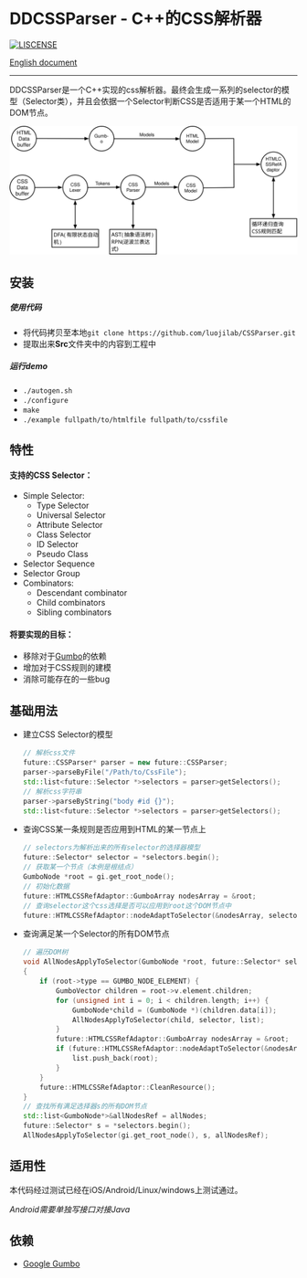 # DDCSSParser - C++的CSS解析器

[![LISCENSE](https://img.shields.io/packagist/l/doctrine/orm.svg)](./LICENSE.md)

[English document](./README-EN.md)

------

DDCSSParser是一个C++实现的css解析器。最终会生成一系列的selector的模型（Selector类），并且会依据一个Selector判断CSS是否适用于某一个HTML的DOM节点。



<img id="sc0" src="./projectStruct-CN.svg"/>



## 安装

##### 使用代码

* 将代码拷贝至本地`git clone https://github.com/luojilab/CSSParser.git`
* 提取出来**Src**文件夹中的内容到工程中

##### 运行demo

* `./autogen.sh`
* `./configure`
* `make`
* `./example fullpath/to/htmlfile fullpath/to/cssfile`

## 特性

#### 支持的CSS Selector：

* Simple Selector:
  * Type Selector
  * Universal Selector
  * Attribute Selector
  * Class Selector
  * ID Selector
  * Pseudo Class
* Selector Sequence
* Selector Group
* Combinators:
  * Descendant combinator
  * Child combinators
  * Sibling combinators

#### 将要实现的目标：

* 移除对于[Gumbo](https://github.com/google/gumbo-parser)的依赖
* 增加对于CSS规则的建模
* 消除可能存在的一些bug

## 基础用法

* 建立CSS Selector的模型

  ```c++
  // 解析css文件
  future::CSSParser* parser = new future::CSSParser;
  parser->parseByFile("/Path/to/CssFile");
  std::list<future::Selector *>selectors = parser>getSelectors();
  // 解析css字符串
  parser->parseByString("body #id {}");
  std::list<future::Selector *>selectors = parser>getSelectors();
  ```

* 查询CSS某一条规则是否应用到HTML的某一节点上

  ```c++
  // selectors为解析出来的所有selector的选择器模型
  future::Selector* selector = *selectors.begin();
  // 获取某一个节点（本例是根结点）
  GumboNode *root = gi.get_root_node();
  // 初始化数据
  future::HTMLCSSRefAdaptor::GumboArray nodesArray = &root;
  // 查询selector这个css选择是否可以应用到root这个DOM节点中
  future::HTMLCSSRefAdaptor::nodeAdaptToSelector(&nodesArray, selector);
  ```

* 查询满足某一个Selector的所有DOM节点

  ```c++
  // 遍历DOM树
  void AllNodesApplyToSelector(GumboNode *root, future::Selector* selector, std::list<GumboNode *>&list)
  {
      if (root->type == GUMBO_NODE_ELEMENT) {
          GumboVector children = root->v.element.children;
          for (unsigned int i = 0; i < children.length; i++) {
              GumboNode*child = (GumboNode *)(children.data[i]);
              AllNodesApplyToSelector(child, selector, list);
          }
          future::HTMLCSSRefAdaptor::GumboArray nodesArray = &root;
          if (future::HTMLCSSRefAdaptor::nodeAdaptToSelector(&nodesArray, selector)) {
              list.push_back(root);
          }
      }
      future::HTMLCSSRefAdaptor::CleanResource();
  }
  // 查找所有满足选择器s的所有DOM节点
  std::list<GumboNode*>&allNodesRef = allNodes;
  future::Selector* s = *selectors.begin();
  AllNodesApplyToSelector(gi.get_root_node(), s, allNodesRef);
  ```

## 适用性

本代码经过测试已经在iOS/Android/Linux/windows上测试通过。

*Android需要单独写接口对接Java*


## 依赖

* [Google Gumbo](https://github.com/google/gumbo-parser)

